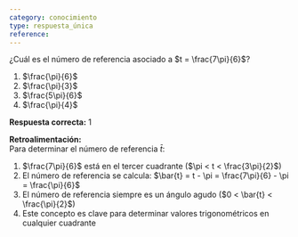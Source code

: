 ```yaml
---
category: conocimiento
type: respuesta_única
reference: 
---
```


¿Cuál es el número de referencia asociado a $t = \frac{7\pi}{6}$?

1. $\frac{\pi}{6}$
2. $\frac{\pi}{3}$  
3. $\frac{5\pi}{6}$  
4. $\frac{\pi}{4}$  

**Respuesta correcta:** 1
 
**Retroalimentación:**  
Para determinar el número de referencia $\bar{t}$:
1. $\frac{7\pi}{6}$ está en el tercer cuadrante ($\pi < t < \frac{3\pi}{2}$)
2. El número de referencia se calcula: $\bar{t} = t - \pi = \frac{7\pi}{6} - \pi = \frac{\pi}{6}$
3. El número de referencia siempre es un ángulo agudo ($0 < \bar{t} < \frac{\pi}{2}$)
4. Este concepto es clave para determinar valores trigonométricos en cualquier cuadrante
